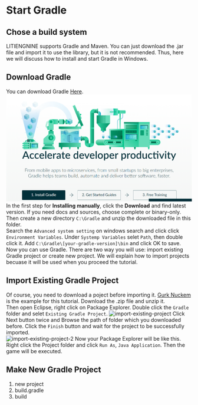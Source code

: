 # Start Gradle

## Chose a build system
LITIENGNINE supports Gradle and Maven. You can just download the .jar file and import it to use the library, but it is not recommended. Thus, here we will discuss how to install and start Gradle in Windows.  

## Download Gradle
You can download Gradle [Here](https://gradle.org/install/). 
![gradle-download](./img/gradle_download.png)
In the first step for **Installing manually**, click the **Download** and find latest version. If you need docs and sources, choose complete or binary-only.  
Then create a new directory `C:\Gradle` and unzip the downloaded file in this folder.  
Search the `Advanced system setting` on windows search and click click `Environment Variables`. Under `Systemp Variables` selet `Path`, then double click it. Add `C:\Gradle\[your-gradle-version]\bin` and click OK to save.  
Now you can use Gradle. There are two way you will use: import existing Gradle project or create new project. We will explain how to import projects becuase it will be used when you proceed the tutorial.

## Import Existing Gradle Project

Of course, you need to download a poject before importing it. [Gurk Nuckem](https://github.com/gurkenlabs/litiengine-gurk-nukem) is the example for this tutorial. Download the .zip file and unzip it.  
Then open Eclipse, right click on Package Explorer. Double click the `Gradle` folder and selet `Existing Gradle Project`. 
![import-existing-project](./img/import_existing_project)
Click Next button twice and Browse the path of folder which you downloaded before. Click the `Finish` button and wait for the project to be successfully imported.  
![import-existing-project-2](./img/import_existing_project_2)
Now your Package Explorer will be like this. Right click the Project folder and click `Run As`, `Java Application`. Then the game will be executed.

## Make New Gradle Project

1. new project
2. build.gradle
3. build
